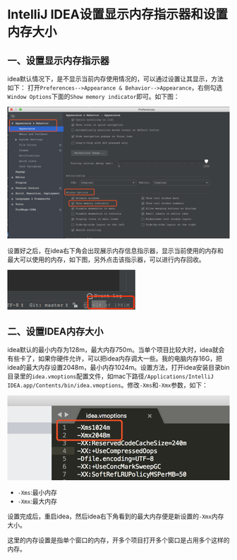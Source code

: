 # IntelliJ IDEA设置显示内存指示器和设置内存大小

## 一、设置显示内存指示器

idea默认情况下，是不显示当前内存使用情况的，可以通过设置让其显示，方法如下：
打开`Preferences-->Appearance & Behavior-->Appearance`，右侧勾选`Window Options`下面的`Show memory indicator`即可。如下图：

![](images/04_01.png)

设置好之后，在idea右下角会出现展示内存信息指示器，显示当前使用的内存和最大可以使用的内存，如下图，另外点击该指示器，可以进行内存回收。

![](images/04_02.png)


## 二、设置IDEA内存大小

idea默认的最小内存为128m，最大内存750m。当单个项目比较大时，idea就会有些卡了，如果你硬件允许，可以把idea内存调大一些。我的电脑内存16G，把idea的最大内存设置2048m，最小内存1024m。设置方法，打开idea安装目录bin目录里的`idea.vmoptions`配置文件，如mac下路径`/Applications/IntelliJ IDEA.app/Contents/bin/idea.vmoptions`。修改`-Xms`和`-Xmx`参数，如下：

![](images/04_03.png)

- `-Xms`:最小内存
- `-Xmx`:最大内存

设置完成后，重启idea，然后idea右下角看到的最大内存便是新设置的`-Xmx`内存大小。

这里的内存设置是指单个窗口的内存，开多个项目打开多个窗口是占用多个这样的内存。

